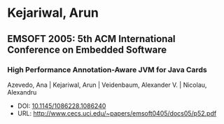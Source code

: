 # Kejariwal, Arun

## EMSOFT 2005: 5th ACM International Conference on Embedded Software

### High Performance Annotation-Aware JVM for Java Cards
Azevedo, Ana | Kejariwal, Arun | Veidenbaum, Alexander V. | Nicolau, Alexandru
* DOI: [10.1145/1086228.1086240](https://doi.org/10.1145/1086228.1086240)
* URL: <http://www.cecs.uci.edu/~papers/emsoft0405/docs05/p52.pdf>

